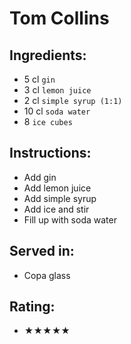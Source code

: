 # Tom Collins

## Ingredients:
- 5 cl `gin`
- 3 cl `lemon juice`
- 2 cl `simple syrup (1:1)`
- 10 cl `soda water`
- 8 `ice cubes`

## Instructions:
- Add gin
- Add lemon juice
- Add simple syrup
- Add ice and stir
- Fill up with soda water

## Served in:
- Copa glass

## Rating:
- ★★★★★